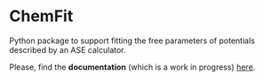 # ChemFit

Python package to support fitting the free parameters of potentials described by an ASE calculator.

Please, find the **documentation** (which is a work in progress) [here](https://chemfit.readthedocs.io/en/latest/).
